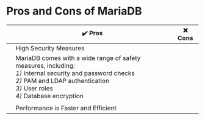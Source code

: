 # Pros and Cons of MariaDB
|   | ✔️ Pros | ❌ Cons  |
|---|----------|-----------|
|   | High Security Measures |    |
|   | MariaDB comes with a wide range of safety measures, including: <br/> *1)* Internal security and password checks <br/> *2)* PAM and LDAP authentication <br/> *3)* User roles <br/> *4)* Database encryption|     
|   |   |   |
|   | Performance is Faster and Efficient|   |
